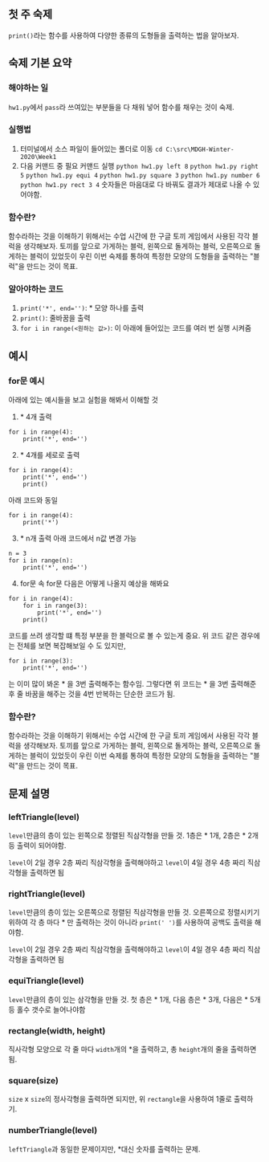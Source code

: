 ## 첫 주 숙제
`print()`라는 함수를 사용하여 다양한 종류의 도형들을 출력하는 법을 알아보자.

## 숙제 기본 요약
### 해야하는 일
`hw1.py`에서 `pass`라 쓰여있는 부분들을 다 채워 넣어 함수를 채우는 것이 숙제.

### 실행법
1. 터미널에서 소스 파일이 들어있는 폴더로 이동
`cd C:\src\MDGH-Winter-2020\Week1`
2. 다음 커맨드 중 필요 커맨드 실행
`python hw1.py left 8`
`python hw1.py right 5`
`python hw1.py equi 4`
`python hw1.py square 3`
`python hw1.py number 6`
`python hw1.py rect 3 4`
숫자들은 마음대로 다 바꿔도 결과가 제대로 나올 수 있어야함.

### 함수란?
함수라하는 것을 이해하기 위해서는 수업 시간에 한 구글 토끼 게임에서 사용된 각각 블럭을 생각해보자.
토끼를 앞으로 가게하는 블럭, 왼쪽으로 돌게하는 블럭, 오른쪽으로 돌게하는 블럭이 있었듯이 우린 이번 숙제를 통하여 특정한 모양의 도형들을 출력하는 "블럭"을 만드는 것이 목표.

### 알아야하는 코드
1. `print('*', end='')`: * 모양 하나를 출력
2. `print()`: 줄바꿈을 출력
3. `for i in range(<원하는 값>)`: 이 아래에 들어있는 코드를 여러 번 실행 시켜줌

## 예시
### for문 예시
아래에 있는 예시들을 보고 실험을 해봐서 이해할 것

1. \* 4개 출력
```
for i in range(4):
    print('*', end='')
```

2. \* 4개를 세로로 출력
```
for i in range(4):
    print('*', end='')
    print()
```
아래 코드와 동일
```
for i in range(4):
    print('*')
```

3. \* n개 출력
아래 코드에서 n값 변경 가능
```
n = 3
for i in range(n):
    print('*', end='')
```

4. for문 속 for문
다음은 어떻게 나올지 예상을 해봐요
```
for i in range(4):
    for i in range(3):
        print('*', end='')
    print()
```

코드를 쓰려 생각할 떄 특정 부분을 한 블럭으로 볼 수 있는게 중요.
위 코드 같은 경우에는 전체를 보면 복잡해보일 수 도 있지만,
```
for i in range(3):
    print('*', end='')
```
는 이미 많이 봐온 \* 을 3번 출력해주는 함수임.
그렇다면 위 코드는 \* 을 3번 출력해준 후 줄 바꿈을 해주는 것을 4번 반복하는 단순한 코드가 됨.

### 함수란?
함수라하는 것을 이해하기 위해서는 수업 시간에 한 구글 토끼 게임에서 사용된 각각 블럭을 생각해보자.
토끼를 앞으로 가게하는 블럭, 왼쪽으로 돌게하는 블럭, 오른쪽으로 돌게하는 블럭이 있었듯이 우린 이번 숙제를 통하여 특정한 모양의 도형들을 출력하는 "블럭"을 만드는 것이 목표.

## 문제 설명
### leftTriangle(level)
`level`만큼의 층이 있는 왼쪽으로 정렬된 직삼각형을 만들 것.
1층은 \* 1개, 2층은 \* 2개 등 출력이 되어야함.

`level`이 2일 경우 2층 짜리 직삼각형을 출력해야하고
`level`이 4일 경우 4층 짜리 직삼각형을 출력하면 됨

### rightTriangle(level)
`level`만큼의 층이 있는 오른쪽으로 정렬된 직삼각형을 만들 것.
오른쪽으로 정렬시키기 위하여 각 층 마다 \* 만 출력하는 것이 아니라 `print(' ')`를 사용하여 공백도 출력을 해야함.

`level`이 2일 경우 2층 짜리 직삼각형을 출력해야하고
`level`이 4일 경우 4층 짜리 직삼각형을 출력하면 됨

### equiTriangle(level)
`level`만큼의 층이 있는 삼각형을 만들 것.
첫 층은 \* 1개, 다음 층은 \* 3개, 다음은 \* 5개 등 홀수 갯수로 늘어나야함

### rectangle(width, height)
직사각형 모양으로 각 줄 마다 `width`개의 \*을 출력하고, 총 `height`개의 줄을 출력하면 됨.

### square(size)
`size` x `size`의 정사각형을 출력하면 되지만, 위 `rectangle`을 사용하여 1줄로 출력하기.

### numberTriangle(level)
`leftTriangle`과 동일한 문제이지만, \*대신 숫자를 출력하는 문제.

